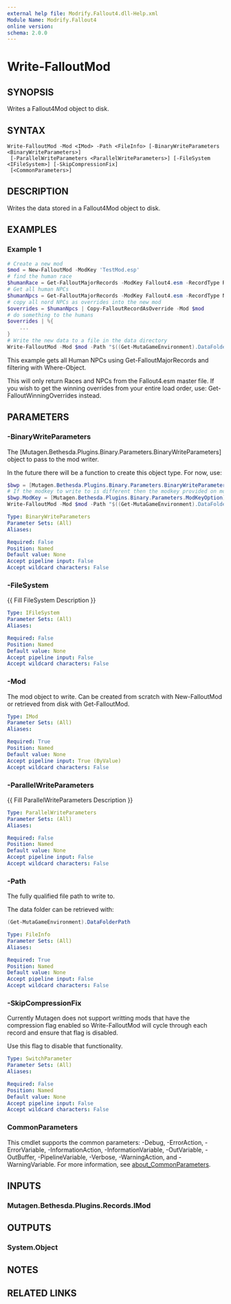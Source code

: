 ```yaml
---
external help file: Modrify.Fallout4.dll-Help.xml
Module Name: Modrify.Fallout4
online version:
schema: 2.0.0
---
```


# Write-FalloutMod

## SYNOPSIS
Writes a Fallout4Mod object to disk.

## SYNTAX

```
Write-FalloutMod -Mod <IMod> -Path <FileInfo> [-BinaryWriteParameters <BinaryWriteParameters>]
 [-ParallelWriteParameters <ParallelWriteParameters>] [-FileSystem <IFileSystem>] [-SkipCompressionFix]
 [<CommonParameters>]
```

## DESCRIPTION
Writes the data stored in a Fallout4Mod object to disk.

## EXAMPLES

### Example 1
```powershell
# Create a new mod
$mod = New-FalloutMod -ModKey 'TestMod.esp'
# find the human race
$humanRace = Get-FalloutMajorRecords -ModKey Fallout4.esm -RecordType Race | Where-Object {$_.EditorID -eq 'HumanRace'}
# Get all human NPCs
$humanNpcs = Get-FalloutMajorRecords -ModKey Fallout4.esm -RecordType Npc | Where-Object {$_.Race -eq $humanRace}
# copy all nord NPCs as overrides into the new mod
$overrides = $humanNpcs | Copy-FalloutRecordAsOverride -Mod $mod
# do something to the humans
$overrides | %{
    ...
}
# Write the new data to a file in the data directory
Write-FalloutMod -Mod $mod -Path "$((Get-MutaGameEnvironment).DataFolderPath)\TestMod.esp"
```

This example gets all Human NPCs using Get-FalloutMajorRecords and filtering with Where-Object.

This will only return Races and NPCs from the Fallout4.esm master file. If you wish to get the winning overrides from your entire load order, use: Get-FalloutWinningOverrides instead.


## PARAMETERS

### -BinaryWriteParameters
The [Mutagen.Bethesda.Plugins.Binary.Parameters.BinaryWriteParameters] object to pass to the mod writer.

In the future there will be a function to create this object type. For now, use:

```powershell
$bwp = [Mutagen.Bethesda.Plugins.Binary.Parameters.BinaryWriteParameters]::new()
# If the modkey to write to is different then the modkey provided on mod creation, ignore that error
$bwp.ModKey = [Mutagen.Bethesda.Plugins.Binary.Parameters.ModKeyOption]::NoCheck
Write-FalloutMod -Mod $mod -Path "$((Get-MutaGameEnvironment).DataFolderPath)\TestMod.esp"
```

```yaml
Type: BinaryWriteParameters
Parameter Sets: (All)
Aliases:

Required: False
Position: Named
Default value: None
Accept pipeline input: False
Accept wildcard characters: False
```

### -FileSystem
{{ Fill FileSystem Description }}

```yaml
Type: IFileSystem
Parameter Sets: (All)
Aliases:

Required: False
Position: Named
Default value: None
Accept pipeline input: False
Accept wildcard characters: False
```

### -Mod
The mod object to write. Can be created from scratch with New-FalloutMod or retrieved from disk with Get-FalloutMod.

```yaml
Type: IMod
Parameter Sets: (All)
Aliases:

Required: True
Position: Named
Default value: None
Accept pipeline input: True (ByValue)
Accept wildcard characters: False
```

### -ParallelWriteParameters
{{ Fill ParallelWriteParameters Description }}

```yaml
Type: ParallelWriteParameters
Parameter Sets: (All)
Aliases:

Required: False
Position: Named
Default value: None
Accept pipeline input: False
Accept wildcard characters: False
```

### -Path
The fully qualified file path to write to.

The data folder can be retrieved with:

```powershell
(Get-MutaGameEnvironment).DataFolderPath
```

```yaml
Type: FileInfo
Parameter Sets: (All)
Aliases:

Required: True
Position: Named
Default value: None
Accept pipeline input: False
Accept wildcard characters: False
```

### -SkipCompressionFix
Currently Mutagen does not support writting mods that have the compression flag enabled so Write-FalloutMod will cycle through each record and ensure that flag is disabled.

Use this flag to disable that functionality.

```yaml
Type: SwitchParameter
Parameter Sets: (All)
Aliases:

Required: False
Position: Named
Default value: None
Accept pipeline input: False
Accept wildcard characters: False
```

### CommonParameters
This cmdlet supports the common parameters: -Debug, -ErrorAction, -ErrorVariable, -InformationAction, -InformationVariable, -OutVariable, -OutBuffer, -PipelineVariable, -Verbose, -WarningAction, and -WarningVariable. For more information, see [about_CommonParameters](http://go.microsoft.com/fwlink/?LinkID=113216).

## INPUTS

### Mutagen.Bethesda.Plugins.Records.IMod

## OUTPUTS

### System.Object
## NOTES

## RELATED LINKS
